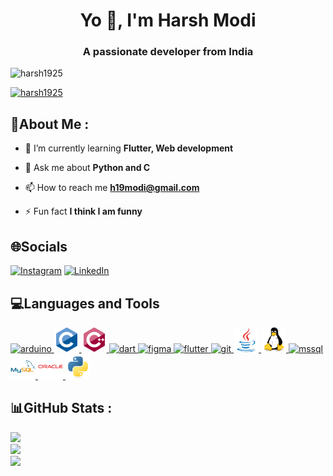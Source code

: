 <h1 align="center">Yo 👋, I'm Harsh Modi</h1>
<h3 align="center">A passionate developer from India</h3>

<p align="left"> <img src="https://komarev.com/ghpvc/?username=harsh1925&label=Profile%20views&color=0e75b6&style=flat" alt="harsh1925" /> </p>

<p align="left"> <a href="https://github.com/ryo-ma/github-profile-trophy"><img src="https://github-profile-trophy.vercel.app/?username=harsh1925" alt="harsh1925" /></a> </p>

## 💫About Me :

- 🌱 I’m currently learning **Flutter, Web development**

- 💬 Ask me about **Python and C**

- 📫 How to reach me **h19modi@gmail.com**

- ⚡ Fun fact **I think I am funny**

## 🌐Socials
[![Instagram](https://img.shields.io/badge/Instagram-%23E4405F.svg?logo=Instagram&logoColor=white)](https://www.instagram.com/__harsh__007/) [![LinkedIn](https://img.shields.io/badge/LinkedIn-%230077B5.svg?logo=linkedin&logoColor=white)](https://www.linkedin.com/in/harsh-modi-oo7/)  


## 💻Languages and Tools
<p align="left"> <a href="https://www.arduino.cc/" target="_blank" rel="noreferrer"> <img src="https://cdn.worldvectorlogo.com/logos/arduino-1.svg" alt="arduino" width="40" height="40"/> </a> <a href="https://www.cprogramming.com/" target="_blank" rel="noreferrer"> <img src="https://raw.githubusercontent.com/devicons/devicon/master/icons/c/c-original.svg" alt="c" width="40" height="40"/> </a> <a href="https://www.w3schools.com/cpp/" target="_blank" rel="noreferrer"> <img src="https://raw.githubusercontent.com/devicons/devicon/master/icons/cplusplus/cplusplus-original.svg" alt="cplusplus" width="40" height="40"/> </a> <a href="https://dart.dev" target="_blank" rel="noreferrer"> <img src="https://www.vectorlogo.zone/logos/dartlang/dartlang-icon.svg" alt="dart" width="40" height="40"/> </a> <a href="https://www.figma.com/" target="_blank" rel="noreferrer"> <img src="https://www.vectorlogo.zone/logos/figma/figma-icon.svg" alt="figma" width="40" height="40"/> </a> <a href="https://flutter.dev" target="_blank" rel="noreferrer"> <img src="https://www.vectorlogo.zone/logos/flutterio/flutterio-icon.svg" alt="flutter" width="40" height="40"/> </a> <a href="https://git-scm.com/" target="_blank" rel="noreferrer"> <img src="https://www.vectorlogo.zone/logos/git-scm/git-scm-icon.svg" alt="git" width="40" height="40"/> </a> <a href="https://www.java.com" target="_blank" rel="noreferrer"> <img src="https://raw.githubusercontent.com/devicons/devicon/master/icons/java/java-original.svg" alt="java" width="40" height="40"/> </a> <a href="https://www.linux.org/" target="_blank" rel="noreferrer"> <img src="https://raw.githubusercontent.com/devicons/devicon/master/icons/linux/linux-original.svg" alt="linux" width="40" height="40"/> </a> <a href="https://www.microsoft.com/en-us/sql-server" target="_blank" rel="noreferrer"> <img src="https://www.svgrepo.com/show/303229/microsoft-sql-server-logo.svg" alt="mssql" width="40" height="40"/> </a> <a href="https://www.mysql.com/" target="_blank" rel="noreferrer"> <img src="https://raw.githubusercontent.com/devicons/devicon/master/icons/mysql/mysql-original-wordmark.svg" alt="mysql" width="40" height="40"/> </a> <a href="https://www.oracle.com/" target="_blank" rel="noreferrer"> <img src="https://raw.githubusercontent.com/devicons/devicon/master/icons/oracle/oracle-original.svg" alt="oracle" width="40" height="40"/> </a> <a href="https://www.python.org" target="_blank" rel="noreferrer"> <img src="https://raw.githubusercontent.com/devicons/devicon/master/icons/python/python-original.svg" alt="python" width="40" height="40"/> </a> </p>

## 📊GitHub Stats :
![](https://github-readme-stats.vercel.app/api/top-langs/?username=Harsh1925&theme=flag-india&hide_border=true&include_all_commits=false&count_private=false&layout=compact)<br/>
![](https://github-readme-stats.vercel.app/api?username=Harsh1925&theme=flag-india&hide_border=true&include_all_commits=false&count_private=false)<br/>
![](https://github-readme-streak-stats.herokuapp.com/?user=Harsh1925&theme=flag-india&hide_border=true)

